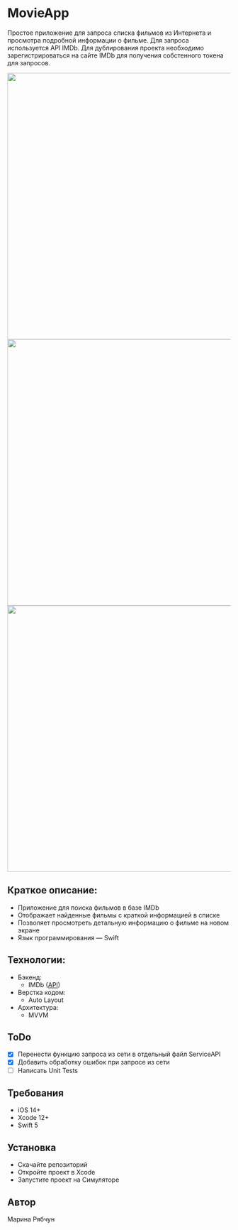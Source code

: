 # MovieApp
Простое приложение для запроса списка фильмов из Интернета и просмотра подробной информации о фильме. Для запроса используется API IMDb. Для дублирования проекта необходимо зарегистрироваться на сайте IMDb для получения собстенного токена для запросов.

<p align="center">
<img src="https://github.com/MarinaRyabchun/movie-app/blob/main/screen1.jpg" height="600"/></h1>
<img src="https://github.com/MarinaRyabchun/movie-app/blob/main/screen2.jpg" height="600"/></h1>
<img src="https://github.com/MarinaRyabchun/movie-app/blob/main/screen3.jpg" height="600"/></h1>

## Краткое описание:
* Приложение для поиска фильмов в базе IMDb
* Отображает найденные фильмы с краткой информацией в списке
* Позволяет просмотреть детальную информацию о фильме на новом экране
* Язык программирования — Swift

## Технологии:
* Бэкенд:
    - IMDb ([API](https://imdb-api.com/))
* Верстка кодом:
    - Auto Layout
* Архитектура:
    - MVVM

## ToDo
- [x] Перенести функцию запроса из сети в отдельный файл ServiceAPI
- [x] Добавить обработку ошибок при запросе из сети
- [ ] Написать Unit Tests

## Требования
* iOS 14+
* Xcode 12+
* Swift 5

## Установка
* Скачайте репозиторий
* Откройте проект в Xcode
* Запустите проект на Симуляторе

## Автор
Марина Рябчун
